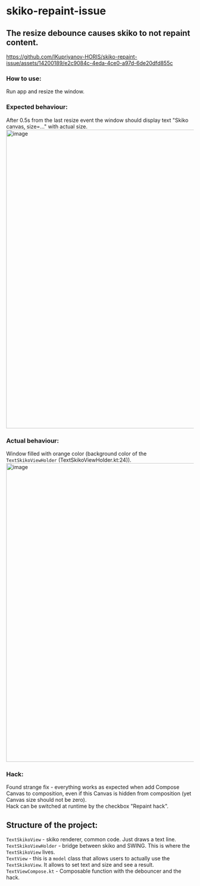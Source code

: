 # skiko-repaint-issue

## The resize debounce causes skiko to not repaint content. 

https://github.com/IKupriyanov-HORIS/skiko-repaint-issue/assets/14200189/e2c9084c-4eda-4ce0-a97d-6de20dfd855c



### How to use:

Run app and resize the window.

### Expected behaviour:

After 0.5s from the last resize event the window should display text "Skiko canvas, size=..." with actual size.  
<img width="800" alt="image" src="https://github.com/IKupriyanov-HORIS/skiko-repaint-issue/assets/14200189/e5ccb64c-4ea1-4c0c-a175-4a852a2622ac">

### Actual behaviour:

Window filled with orange color (background color of the `TextSkikoViewHolder` (TextSkikoViewHolder.kt:24)).
<img width="800" alt="image" src="https://github.com/IKupriyanov-HORIS/skiko-repaint-issue/assets/14200189/ee4ca554-2413-42e4-8e4e-74dac5d1d628">

### Hack:

Found strange fix - everything works as expected when add Compose Canvas to composition, even if this Canvas is hidden from composition (yet Canvas size should not be zero).  
Hack can be switched at runtime by the checkbox "Repaint hack".




## Structure of the project:

`TextSkikoView` - skiko renderer, common code. Just draws a text line.  
`TextSkikoViewHolder` - bridge between skiko and SWING. This is where the `TextSkikoView` lives.  
`TextView` - this is a `model` class that allows users to actually use the `TextSkikoView`. It allows to set text and size and see a result.  
`TextViewCompose.kt` - Composable function with the debouncer and the hack.

